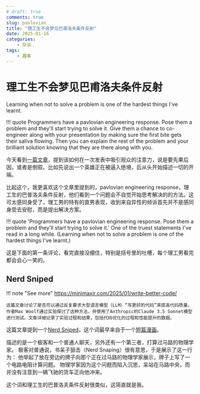 ```yaml
---
# draft: true
comments: true
slug: pavlovian
title: "理工生不会梦见巴甫洛夫条件反射"
date: 2025-01-16
categories: 
    - 杂谈
tags:
    - 趣事
---
```

# 理工生不会梦见巴甫洛夫条件反射

Learning when not to solve a problem is one of the hardest things I've learnt.
<!-- more -->
!!! quote 
	Programmers have a pavlovian engineering response. Pose them a problem and they'll start trying to solve it. Give them a chance to co-engineer along with your presentation by making sure the first bite gets their saliva flowing. Then you can explain the rest of the problem and your brilliant solution knowing that they are there along with you.

今天看到[一篇文章][lab_1]，提到该如何在一次发表中吸引观众的注意力，说是要先果后因，或者是倒叙。比如先说出一个英雄正在被逼入绝境，后从头开始描述一切的开端。

比起这个，我更喜欢这个文章里提到的，pavlovian engineering response，理工生的巴普洛夫条件反射，他们看到一个问题会不自觉开始思考解决的的方法。这可太感同身受了，理工男的特有的直男表现，收到来自异性的倾诉首先并不是感同身受去安慰，而是提出解决方案。

!!! quote
	'Programmers have a pavlovian engineering response. Pose them a problem and they'll start trying to solve it.'
	One of the truest statements I've read in a long while.
	(Learning when not to solve a problem is one of the hardest things I've learnt.)

这是下面的第一条评论，看完直接没绷住，特别是括号里的吐槽，每个理工男看完都会会心一笑的。

[lab_1]: https://tidyfirst.substack.com/p/start-presentations-on-the-second

## Nerd Sniped

!!! note "See more"
	https://minimaxir.com/2025/01/write-better-code/

	这篇文章讨论了是否可以通过反复要求大型语言模型（LLM）“写更好的代码”来提高代码质量。作者Max Woolf通过实验探讨了这种方法，并使用了Anthropic的Claude 3.5 Sonnet模型进行测试。文章详细记录了实验过程和结果，包括代码优化的过程和性能提升的数据。

这篇文章提到一个[Nerd Sniped](https://xkcd.com/356/)，这个词最早来自于一个[短篇漫画](https://xkcd.com/356/)。

描述的是一个极客和一个普通人聊天，另外还有一个第三者，打算过马路的物理学家。
极客对普通说，书呆子狙击（Nerd Snaping）很有意思，于是展示了这一行为：
他举起了放在旁边的牌子向那个正在过马路的物理学家展示，牌子上写了一个电路电阻计算问题。
物理学家因为这个问题而陷入沉思，呆站在马路中央，而并没有注意到一辆飞驰的货车正向他冲来。

这个词和理工生的巴普洛夫条件反射很类似，这简直就是我。